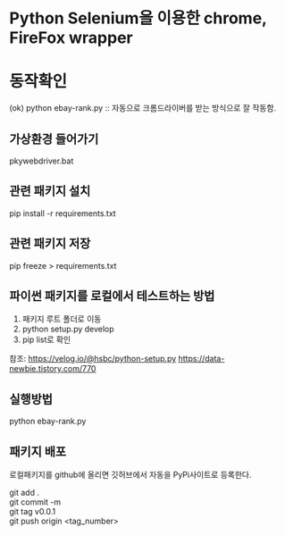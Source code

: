 # Python Selenium을 이용한 chrome, FireFox wrapper

# 동작확인
(ok) python ebay-rank.py :: 자동으로 크롬드라이버를 받는 방식으로 잘 작동함.


## 가상환경 들어가기
pkywebdriver.bat

## 관련 패키지 설치
pip install -r requirements.txt

## 관련 패키지 저장
pip freeze > requirements.txt

## 파이썬 패키지를 로컬에서 테스트하는 방법

1) 패키지 루트 폴더로 이동
2) python setup.py develop
3) pip list로 확인

참조: 
https://velog.io/@hsbc/python-setup.py
https://data-newbie.tistory.com/770


## 실행방법
python ebay-rank.py


## 패키지 배포
로컬패키지를 github에 올리면 깃허브에서 자동을 PyPi사이트로 등록한다.

git add .  
git commit -m   
git tag v0.0.1  
git push origin <tag_number> 

